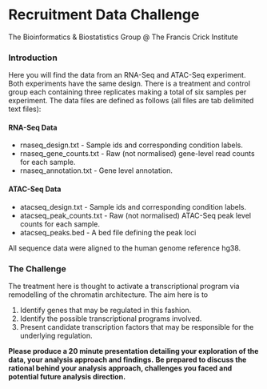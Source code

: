 # Recruitment Data Challenge

The Bioinformatics & Biostatistics Group @ The Francis Crick Institute

### Introduction

Here you will find the data from an RNA-Seq and ATAC-Seq experiment. Both experiments have the same design. There is a treatment and control group each containing three replicates making a total of six samples per experiment. The data files are defined as follows (all files are tab delimited text files):

#### RNA-Seq Data

* rnaseq_design.txt - Sample ids and corresponding condition labels.
* rnaseq_gene_counts.txt - Raw (not normalised) gene-level read counts for each sample.
* rnaseq_annotation.txt - Gene level annotation.

#### ATAC-Seq Data

* atacseq_design.txt - Sample ids and corresponding condition labels.
* atacseq_peak_counts.txt - Raw (not normalised) ATAC-Seq peak level counts for each sample.
* atacseq_peaks.bed - A bed file defining the peak loci

All sequence data were aligned to the human genome reference hg38.

### The Challenge

The treatment here is thought to activate a transcriptional program via remodelling of the chromatin architecture. The aim here is to
1. Identify genes that may be regulated in this fashion.
2. Identify the possible transcriptional programs involved.
3. Present candidate transcription factors that may be responsible for the underlying regulation.

**Please produce a 20 minute presentation detailing your exploration of the data, your analysis approach and findings.**
**Be prepared to discuss the rational behind your analysis approach, challenges you faced and potential future analysis direction.**
